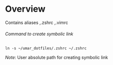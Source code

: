 # Overview
Contains aliases ,.zshrc ,.vimrc
###### Command to create symbolic link
```
ln -s ~/umar_dotfiles/.zshrc ~/.zshrc
```

*Note*: User absolute path for creating symbolic link
